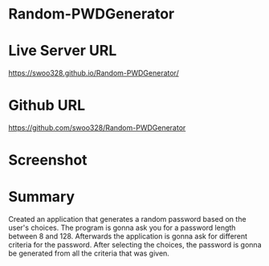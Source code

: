 # Random-PWDGenerator

# Live Server URL 
https://swoo328.github.io/Random-PWDGenerator/

# Github URL 
https://github.com/swoo328/Random-PWDGenerator

# Screenshot

# Summary
Created an application that generates a random password based on the user's choices.
The program is gonna ask you for a password length between 8 and 128. Afterwards the 
application is gonna ask for different criteria for the password. After selecting the 
choices, the password is gonna be generated from all the criteria that was given.